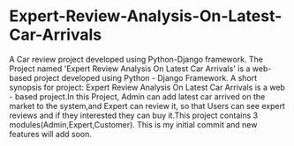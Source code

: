 # Expert-Review-Analysis-On-Latest-Car-Arrivals
A Car review project developed using Python-Django framework.
The Project named 'Expert Review Analysis On Latest Car Arrivals' is a web-based project developed using Python - Django Framework.
A short synopsis for project:
Expert Review Analysis On Latest Car Arrivals is a web - based project.In this Project, Admin can add latest car arrived on the market to the system,and Expert can review it,
so that Users can see expert reviews and if they interested they can buy it.This project contains 3 modules(Admin,Expert,Customer).
This is my initial commit and new features will add soon.
